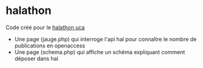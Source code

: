 # halathon
Code créé pour le [halathon uca](https://bu.uca.fr/ressources/hal-clermont/open-access-weeks/)

- Une page (jauge.php) qui interroge l'api hal pour connaître le nombre de publications en openaccess
- Une page (schema.php) qui affiche un schéma expliquant comment déposer dans hal
